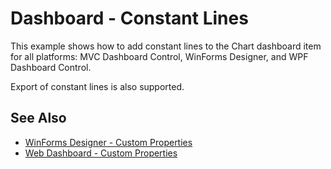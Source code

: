 # Dashboard - Constant Lines

This example shows how to add constant lines to the Chart dashboard item for all platforms: MVC Dashboard Control, WinForms Designer, and WPF Dashboard Control.

Export of constant lines is also supported.

## See Also
- [WinForms Designer - Custom Properties](https://docs.devexpress.com/Dashboard/401595/?v=20.1)
- [Web Dashboard - Custom Properties](https://docs.devexpress.com/Dashboard/401702/?v=20.1)